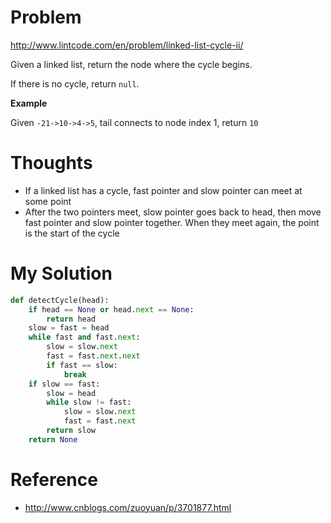 # Problem 

http://www.lintcode.com/en/problem/linked-list-cycle-ii/

Given a linked list, return the node where the cycle begins.

If there is no cycle, return ```null```. 

**Example**

Given ```-21->10->4->5```, tail connects to node index 1, return ```10```


# Thoughts

- If a linked list has a cycle, fast pointer and slow pointer can meet at some point
- After the two pointers meet, slow pointer goes back to head, then move fast pointer and slow pointer together. When they meet again, the point is the start of the cycle

# My Solution

```python
def detectCycle(head):
    if head == None or head.next == None:
        return head
    slow = fast = head
    while fast and fast.next:
        slow = slow.next
        fast = fast.next.next
        if fast == slow:
            break
    if slow == fast:
        slow = head
        while slow != fast:
            slow = slow.next
            fast = fast.next
        return slow
    return None
```

# Reference

- http://www.cnblogs.com/zuoyuan/p/3701877.html